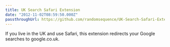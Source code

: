 ```yaml
---
title: UK Search Safari Extension
date: "2012-11-02T08:59:50.000Z"
passthroughUrl: https://github.com/randomsequence/UK-Search-Safari-Extension
---
```


If you live in the UK and use Safari, this extension redirects your Google searches to google.co.uk.